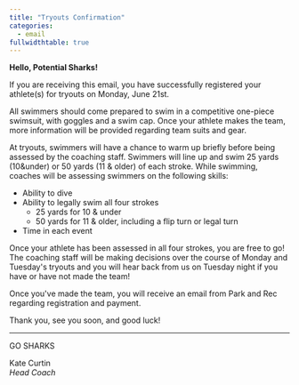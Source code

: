 ```yaml
---
title: "Tryouts Confirmation"
categories:
  - email
fullwidthtable: true
---
```


**Hello, Potential Sharks!**

If you are receiving this email, you have successfully registered your athlete(s) for tryouts on Monday, June 21st.

All swimmers should come prepared to swim in a competitive one-piece swimsuit, with goggles and a swim cap. Once your athlete makes the team, more information will be provided regarding team suits and gear.

At tryouts, swimmers will have a chance to warm up briefly before being assessed by the coaching staff. Swimmers will line up and swim 25 yards (10&under) or 50 yards (11 & older) of each stroke. While swimming, coaches will be assessing swimmers on the following skills: 

- Ability to dive
- Ability to legally swim all four strokes
  - 25 yards for 10 & under
  - 50 yards for 11 & older, including a flip turn or legal turn
- Time in each event

Once your athlete has been assessed in all four strokes, you are free to go! The coaching staff will be making decisions over the course of Monday and Tuesday's tryouts and you will hear back from us on Tuesday night if you have or have not made the team!

Once you've made the team, you will receive an email from Park and Rec regarding registration and payment.

Thank you, see you soon, and good luck!

---

GO SHARKS

Kate Curtin\
*Head Coach*
